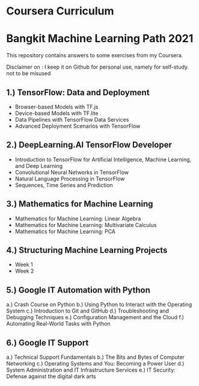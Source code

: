 # Coursera Curriculum
# Bangkit Machine Learning Path 2021

This repository contains answers to some exercises from my Coursera.

Disclaimer on : I keep it on Github for personal use, namely for self-study. not to be misused


## 1.) TensorFlow: Data and Deployment
* Browser-based Models with TF.js
* Device-based Models with TF.lite
* Data Pipelines with TensorFlow Data Services
* Advanced Deployment Scenarios with TensorFlow

## 2.) DeepLearning.AI TensorFlow Developer
* Introduction to TensorFlow for Artificial Intelligence, Machine Learning, and Deep Learning
* Convolutional Neural Networks in TensorFlow
* Natural Language Processing in TensorFlow
* Sequences, Time Series and Prediction

## 3.) Mathematics for Machine Learning
* Mathematics for Machine Learning: Linear Algebra
* Mathematics for Machine Learning: Multivariate Calculus
* Mathematics for Machine Learning: PCA

## 4.) Structuring Machine Learning Projects
* Week 1
* Week 2

## 5.) Google IT Automation with Python
a.) Crash Course on Python
b.) Using Python to Interact with the Operating System
c.) Introduction to Git and GitHub
d.) Troubleshooting and Debugging Techniques
e.) Configuration Management and the Cloud
f.) Automating Real-World Tasks with Python

## 6.) Google IT Support
a.) Technical Support Fundamentals
b.) The Bits and Bytes of Computer Networking
c.) Operating Systems and You: Becoming a Power User
d.) System Administration and IT Infrastructure Services
e.) IT Security: Defense against the digital dark arts
